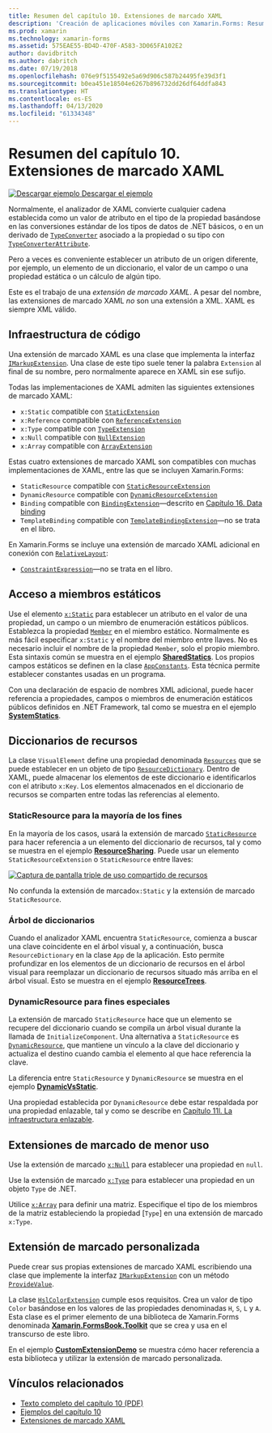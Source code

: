 ```yaml
---
title: Resumen del capítulo 10. Extensiones de marcado XAML
description: 'Creación de aplicaciones móviles con Xamarin.Forms: Resumen del capítulo 10. Extensiones de marcado XAML'
ms.prod: xamarin
ms.technology: xamarin-forms
ms.assetid: 575EAE55-BD4D-470F-A583-3D065FA102E2
author: davidbritch
ms.author: dabritch
ms.date: 07/19/2018
ms.openlocfilehash: 076e9f5155492e5a69d906c587b24495fe39d3f1
ms.sourcegitcommit: b0ea451e18504e6267b896732dd26df64ddfa843
ms.translationtype: HT
ms.contentlocale: es-ES
ms.lasthandoff: 04/13/2020
ms.locfileid: "61334348"
---
```

# <a name="summary-of-chapter-10-xaml-markup-extensions"></a>Resumen del capítulo 10. Extensiones de marcado XAML

[![Descargar ejemplo](~/media/shared/download.png) Descargar el ejemplo](https://github.com/xamarin/xamarin-forms-book-samples/tree/master/Chapter10)

Normalmente, el analizador de XAML convierte cualquier cadena establecida como un valor de atributo en el tipo de la propiedad basándose en las conversiones estándar de los tipos de datos de .NET básicos, o en un derivado de [`TypeConverter`](xref:Xamarin.Forms.TypeConverter) asociado a la propiedad o su tipo con [`TypeConverterAttribute`](xref:Xamarin.Forms.TypeConverterAttribute).

Pero a veces es conveniente establecer un atributo de un origen diferente, por ejemplo, un elemento de un diccionario, el valor de un campo o una propiedad estática o un cálculo de algún tipo.

Este es el trabajo de una *extensión de marcado XAML*. A pesar del nombre, las extensiones de marcado XAML *no* son una extensión a XML. XAML es siempre XML válido.

## <a name="the-code-infrastructure"></a>Infraestructura de código

Una extensión de marcado XAML es una clase que implementa la interfaz [`IMarkupExtension`](xref:Xamarin.Forms.Xaml.IMarkupExtension). Una clase de este tipo suele tener la palabra `Extension` al final de su nombre, pero normalmente aparece en XAML sin ese sufijo.

Todas las implementaciones de XAML admiten las siguientes extensiones de marcado XAML:

- `x:Static` compatible con [`StaticExtension`](xref:Xamarin.Forms.Xaml.StaticExtension)
- `x:Reference` compatible con [`ReferenceExtension`](xref:Xamarin.Forms.Xaml.ReferenceExtension)
- `x:Type` compatible con [`TypeExtension`](xref:Xamarin.Forms.Xaml.TypeExtension)
- `x:Null` compatible con [`NullExtension`](xref:Xamarin.Forms.Xaml.NullExtension)
- `x:Array` compatible con [`ArrayExtension`](xref:Xamarin.Forms.Xaml.ArrayExtension)

Estas cuatro extensiones de marcado XAML son compatibles con muchas implementaciones de XAML, entre las que se incluyen Xamarin.Forms:

- `StaticResource` compatible con [`StaticResourceExtension`](xref:Xamarin.Forms.Xaml.StaticResourceExtension)
- `DynamicResource` compatible con [`DynamicResourceExtension`](xref:Xamarin.Forms.Xaml.DynamicResourceExtension)
- `Binding` compatible con [`BindingExtension`](xref:Xamarin.Forms.Xaml.BindingExtension)&mdash;descrito en [Capítulo 16. Data binding](chapter16.md)
- `TemplateBinding` compatible con [`TemplateBindingExtension`](xref:Xamarin.Forms.Xaml.TemplateBindingExtension)&mdash;no se trata en el libro.

En Xamarin.Forms se incluye una extensión de marcado XAML adicional en conexión con [`RelativeLayout`](xref:Xamarin.Forms.RelativeLayout):

- [`ConstraintExpression`](xref:Xamarin.Forms.ConstraintExpression)&mdash;no se trata en el libro.

## <a name="accessing-static-members"></a>Acceso a miembros estáticos

Use el elemento [`x:Static`](xref:Xamarin.Forms.Xaml.StaticExtension) para establecer un atributo en el valor de una propiedad, un campo o un miembro de enumeración estáticos públicos. Establezca la propiedad [`Member`](xref:Xamarin.Forms.Xaml.StaticExtension.Member) en el miembro estático. Normalmente es más fácil especificar `x:Static` y el nombre del miembro entre llaves. No es necesario incluir el nombre de la propiedad `Member`, solo el propio miembro. Esta sintaxis común se muestra en el ejemplo [**SharedStatics**](https://github.com/xamarin/xamarin-forms-book-samples/tree/master/Chapter10/SharedStatics). Los propios campos estáticos se definen en la clase [`AppConstants`](https://github.com/xamarin/xamarin-forms-book-samples/blob/master/Chapter10/SharedStatics/SharedStatics/SharedStatics/AppConstants.cs). Esta técnica permite establecer constantes usadas en un programa.

Con una declaración de espacio de nombres XML adicional, puede hacer referencia a propiedades, campos o miembros de enumeración estáticos públicos definidos en .NET Framework, tal como se muestra en el ejemplo [**SystemStatics**](https://github.com/xamarin/xamarin-forms-book-samples/tree/master/Chapter10/SystemStatics).

## <a name="resource-dictionaries"></a>Diccionarios de recursos

La clase `VisualElement` define una propiedad denominada [`Resources`](xref:Xamarin.Forms.VisualElement.Resources) que se puede establecer en un objeto de tipo [`ResourceDictionary`](xref:Xamarin.Forms.ResourceDictionary). Dentro de XAML, puede almacenar los elementos de este diccionario e identificarlos con el atributo `x:Key`. Los elementos almacenados en el diccionario de recursos se comparten entre todas las referencias al elemento.

### <a name="staticresource-for-most-purposes"></a>StaticResource para la mayoría de los fines

En la mayoría de los casos, usará la extensión de marcado [`StaticResource`](xref:Xamarin.Forms.Xaml.StaticResourceExtension) para hacer referencia a un elemento del diccionario de recursos, tal y como se muestra en el ejemplo [**ResourceSharing**](https://github.com/xamarin/xamarin-forms-book-samples/tree/master/Chapter10/ResourceSharing). Puede usar un elemento `StaticResourceExtension` o `StaticResource` entre llaves:

[![Captura de pantalla triple de uso compartido de recursos](images/ch10fg03-small.png "Uso compartido de recursos")](images/ch10fg03-large.png#lightbox "Uso compartido de recursos")

No confunda la extensión de marcado`x:Static` y la extensión de marcado `StaticResource`.

### <a name="a-tree-of-dictionaries"></a>Árbol de diccionarios

Cuando el analizador XAML encuentra `StaticResource`, comienza a buscar una clave coincidente en el árbol visual y, a continuación, busca `ResourceDictionary` en la clase `App` de la aplicación. Esto permite profundizar en los elementos de un diccionario de recursos en el árbol visual para reemplazar un diccionario de recursos situado más arriba en el árbol visual. Esto se muestra en el ejemplo [**ResourceTrees**](https://github.com/xamarin/xamarin-forms-book-samples/tree/master/Chapter10/ResourceTrees).

### <a name="dynamicresource-for-special-purposes"></a>DynamicResource para fines especiales

La extensión de marcado `StaticResource` hace que un elemento se recupere del diccionario cuando se compila un árbol visual durante la llamada de `InitializeComponent`. Una alternativa a `StaticResource` es [`DynamicResource`](xref:Xamarin.Forms.Xaml.DynamicResourceExtension), que mantiene un vínculo a la clave del diccionario y actualiza el destino cuando cambia el elemento al que hace referencia la clave.

La diferencia entre `StaticResource` y `DynamicResource` se muestra en el ejemplo [**DynamicVsStatic**](https://github.com/xamarin/xamarin-forms-book-samples/tree/master/Chapter10/DynamicVsStatic).

Una propiedad establecida por `DynamicResource` debe estar respaldada por una propiedad enlazable, tal y como se describe en [Capítulo 11l. La infraestructura enlazable](chapter11.md).

## <a name="lesser-used-markup-extensions"></a>Extensiones de marcado de menor uso

Use la extensión de marcado [`x:Null`](xref:Xamarin.Forms.Xaml.NullExtension) para establecer una propiedad en `null`.

Use la extensión de marcado [`x:Type`](xref:Xamarin.Forms.Xaml.TypeExtension) para establecer una propiedad en un objeto `Type` de .NET.

Utilice [`x:Array`](xref:Xamarin.Forms.Xaml.ArrayExtension) para definir una matriz. Especifique el tipo de los miembros de la matriz estableciendo la propiedad [`Type`] en una extensión de marcado `x:Type`.

## <a name="a-custom-markup-extension"></a>Extensión de marcado personalizada

Puede crear sus propias extensiones de marcado XAML escribiendo una clase que implemente la interfaz [`IMarkupExtension`](xref:Xamarin.Forms.Xaml.IMarkupExtension) con un método [`ProvideValue`](xref:Xamarin.Forms.Xaml.IMarkupExtension.ProvideValue(System.IServiceProvider)).

La clase [`HslColorExtension`](https://github.com/xamarin/xamarin-forms-book-samples/blob/master/Libraries/Xamarin.FormsBook.Toolkit/Xamarin.FormsBook.Toolkit/HslColorExtension.cs) cumple esos requisitos. Crea un valor de tipo `Color` basándose en los valores de las propiedades denominadas `H`, `S`, `L` y `A`. Esta clase es el primer elemento de una biblioteca de Xamarin.Forms denominada [**Xamarin.FormsBook.Toolkit**](https://github.com/xamarin/xamarin-forms-book-samples/tree/master/Libraries/Xamarin.FormsBook.Toolkit) que se crea y usa en el transcurso de este libro.

En el ejemplo [**CustomExtensionDemo**](https://github.com/xamarin/xamarin-forms-book-samples/tree/master/Chapter10/CustomExtensionDemo) se muestra cómo hacer referencia a esta biblioteca y utilizar la extensión de marcado personalizada.

## <a name="related-links"></a>Vínculos relacionados

- [Texto completo del capítulo 10 (PDF)](https://download.xamarin.com/developer/xamarin-forms-book/XamarinFormsBook-Ch10-Apr2016.pdf)
- [Ejemplos del capítulo 10](https://github.com/xamarin/xamarin-forms-book-samples/tree/master/Chapter10)
- [Extensiones de marcado XAML](~/xamarin-forms/xaml/markup-extensions/index.md)
